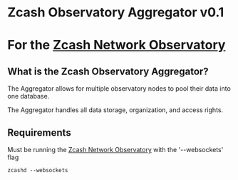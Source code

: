 Zcash Observatory Aggregator v0.1
=======
For the [Zcash Network Observatory](https://github.com/insight-decentralized-consensus-lab/zcash-observatory)
===========

What is the Zcash Observatory Aggregator?
--------------
The Aggregator allows for multiple observatory nodes to pool their data into one database. 

The Aggregator handles all data storage, organization, and access rights.

Requirements
--------------
Must be running the [Zcash Network Observatory](https://github.com/insight-decentralized-consensus-lab/zcash-observatory) with the '--websockets' flag
```
zcashd --websockets
```
